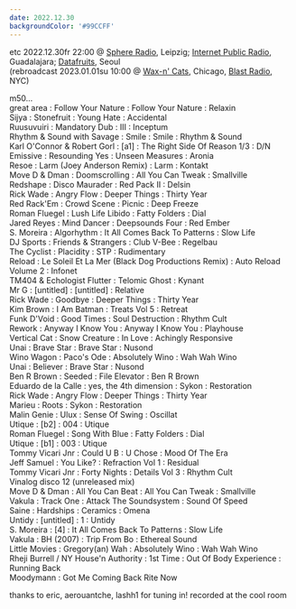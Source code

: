 ```yaml
---
date: 2022.12.30
backgroundColor: '#99CCFF'
---
```


etc 2022.12.30fr 22:00 @ [Sphere Radio](http://www.sphere-radio.net/), Leipzig; [Internet Public Radio](http://www.internetpublicradio.live/), Guadalajara; [Datafruits](http://www.datafruits.fm/), Seoul  
(rebroadcast 2023.01.01su 10:00 @ [Wax-n' Cats](http://www.twitch.tv/waxncats), Chicago, [Blast Radio](https://blastradio.com/kimochisound), NYC)  

m50...  
great area : Follow Your Nature : Follow Your Nature : Relaxin  
Sijya : Stonefruit : Young Hate : Accidental  
Ruusuvuiri : Mandatory Dub : III : Inceptum  
Rhythm & Sound with Savage : Smile : Smile : Rhythm & Sound  
Karl O'Connor & Robert Gorl : \[a1\] : The Right Side Of Reason 1/3 : D/N  
Emissive : Resounding Yes : Unseen Measures : Aronia  
Resoe : Larm (Joey Anderson Remix) : Larm : Kontakt  
Move D & Dman : Doomscrolling : All You Can Tweak : Smallville  
Redshape : Disco Maurader : Red Pack II : Delsin  
Rick Wade : Angry Flow : Deeper Things : Thirty Year  
Red Rack'Em : Crowd Scene : Picnic : Deep Freeze  
Roman Fluegel : Lush Life Libido : Fatty Folders : Dial  
Jared Reyes : Mind Dancer : Deepsounds Four : Red Ember  
S. Moreira : Algorhythm : It All Comes Back To Patterns : Slow Life  
DJ Sports : Friends & Strangers : Club V-Bee : Regelbau  
The Cyclist : Placidity : STP : Rudimentary  
Reload : Le Soleil Et La Mer (Black Dog Productions Remix) : Auto Reload Volume 2 : Infonet  
TM404 & Echologist Flutter : Telomic Ghost : Kynant  
Mr G : \[untitled\] : \[untitled\] : Relative  
Rick Wade : Goodbye : Deeper Things : Thirty Year  
Kim Brown : I Am Batman : Treats Vol 5 : Retreat  
Funk D'Void : Good Times : Soul Destruction : Rhythm Cult  
Rework : Anyway I Know You : Anyway I Know You : Playhouse  
Vertical Cat : Snow Creature : In Love : Achingly Responsive  
Unai : Brave Star : Brave Star : Nusond  
Wino Wagon : Paco's Ode : Absolutely Wino : Wah Wah Wino  
Unai : Believer : Brave Star : Nusond  
Ben R Brown : Seeded : File Elevator : Ben R Brown  
Eduardo de la Calle : yes, the 4th dimension : Sykon : Restoration  
Rick Wade : Angry Flow : Deeper Things : Thirty Year  
Marieu : Roots : Sykon : Restoration  
Malin Genie : Ulux : Sense Of Swing : Oscillat  
Utique : \[b2\] : 004 : Utique  
Roman Fluegel : Song With Blue : Fatty Folders : Dial  
Utique : \[b1\] : 003 : Utique  
Tommy Vicari Jnr : Could U B : U Chose : Mood Of The Era  
Jeff Samuel : You Like? : Refraction Vol 1 : Residual  
Tommy Vicari Jnr : Forty Nights : Details Vol 3 : Rhythm Cult  
Vinalog disco 12 (unreleased mix)  
Move D & Dman : All You Can Beat : All You Can Tweak : Smallville  
Vakula : Track One : Attack The Soundsystem : Sound Of Speed  
Saine : Hardships : Ceramics : Omena  
Untidy : \[untitled\] : 1 : Untidy  
S. Moreira : \[4\] : It All Comes Back To Patterns : Slow Life  
Vakula : BH (2007) : Trip From Bo : Ethereal Sound  
Little Movies : Gregory(an) Wah : Absolutely Wino : Wah Wah Wino  
Rheji Burrell / NY House'n Authority : 1st Time : Out Of Body Experience : Running Back  
Moodymann : Got Me Coming Back Rite Now  

thanks to eric, aerouantche, lashh1 for tuning in! recorded at the cool room